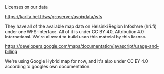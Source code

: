 Licenses on our data

https://kartta.hel.fi/ws/geoserver/avoindata/wfs

They have all of the available map data on Helsinki Region Infoshare (hri.fi) under one WFS-interface.
All of it is under CC BY 4.0, Attribution 4.0 International. We're allowed to build upon this material by this license.

https://developers.google.com/maps/documentation/javascript/usage-and-billing

We're using Google Hybrid map for now, and it's also under CC BY 4.0 according to googles own documentation.
